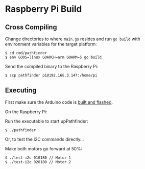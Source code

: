 Raspberry Pi Build
==================

Cross Compiling
---------------

Change directories to where `main.go` resides and run `go build` with environment variables for the target platform:
```
$ cd cmd/pathfinder
$ env GOOS=linux GOARCH=arm GOARM=5 go build
```

Send the compiled binary to the Raspberry Pi:
```
$ scp pathfinder pi@192.168.3.147:/home/pi
```

Executing
---------

First make sure the Arduino code is [built and flashed](arduino_build.md).

On the Raspberry Pi:

Run the executable to start upPathfinder:

```
$ ./pathfinder
```

Or, to test the I2C commands directly...

Make both motors go forward at 50%:
```
$ ./test-i2c 010180 // Motor 1
$ ./test-i2c 020180 // Motor 2
```

